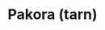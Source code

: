 ---
title: Pakora (tarn)
draft: true
layout: recettes
type: plat
categories:
  - Bouchées salées
  - Friture
auteur: tarn team
regime:
  - vegetarien
  - sans-gluten
  - vegan
  - sans-lactose
cuisson: Oui
temperature: Chaud
plate: 5
quantite_desc: 4 pakoras par personnes
check: Oui
checkAlwaysOk: false
ingredients:
  legumes:
    - title: Pomme de terre
      quantite: 160
      unit: grammes
    - title: Oignon
      quantite: 160
      unit: grammes
    - title: Courgette
      quantite: 80
      unit: grammes
    - title: Ail
      quantite: 2
      unit: gousse·s
  autres:
    - title: Eau
      quantite: 200
      unit: ml
  sec:
    - title: Farine de pois chiche
      quantite: 200
      unit: grammes
  lof:
    - title: Farine de pois chiche
      quantite: 200
      unit: grammes
  epices:
    - title: Curry
      quantite: 1
      unit: c. à soupe
    - title: Cumin (graines)
      quantite: 1
      unit: c. à café
    - title: Coriandre en poudre
      quantite: 1
      unit: c. à café
    - title: Coriandre fraîche
      quantite: 0.2
      unit: bottes
    - title: Sel
      quantite: 5
      unit: grammes
preparation: >-
  * Peler oignons, patates. Couper en morceaux (pas trop gros), ainsi que les
  courgettes.

  * Dans un saladier, verser la farine.Ajouter le cumin, coriandre et coriandre fraîche ciselée.

  * Peler les gousses d'ail et le gingembre. Les presser et ajouter à la farine.

  * Mélanger le tout. Bien saler.

  * Ajouter l'eau petit à petit pour former une pâte. Verser ensuite les morceaux de légumes et bien mélanger pour qu'ils soient recouverts de pâte.

  * Faire chauffer l'huile de friture

  * Pour cuire les pakaros, prendre l'équivalent d'une c.à s. de pâte et verser dans l'huile. Retourner de temps en temps. Lorsque le pakora est bien doré, le sortir de l'huile et disposer sur du papier absorbant.
publishDate: 2024-05-20T13:42:00.000Z
---